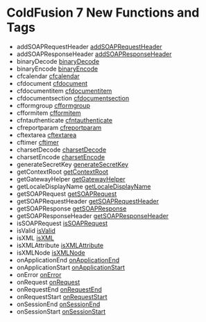 # ColdFusion 7 New Functions and Tags

- addSOAPRequestHeader [addSOAPRequestHeader](functions/addSOAPRequestHeader.md)
- addSOAPResponseHeader [addSOAPResponseHeader](functions/addSOAPResponseHeader.md)
- binaryDecode [binaryDecode](functions/binaryDecode.md)
- binaryEncode [binaryEncode](functions/binaryEncode.md)
- cfcalendar [cfcalendar](tags/cfcalendar.md)
- cfdocument [cfdocument](tags/cfdocument.md)
- cfdocumentitem [cfdocumentitem](tags/cfdocumentitem.md)
- cfdocumentsection [cfdocumentsection](tags/cfdocumentsection.md)
- cfformgroup [cfformgroup](tags/cfformgroup.md)
- cfformitem [cfformitem](tags/cfformitem.md)
- cfntauthenticate [cfntauthenticate](tags/cfntauthenticate.md)
- cfreportparam [cfreportparam](tags/cfreportparam.md)
- cftextarea [cftextarea](tags/cftextarea.md)
- cftimer [cftimer](tags/cftimer.md)
- charsetDecode [charsetDecode](functions/charsetDecode.md)
- charsetEncode [charsetEncode](functions/charsetEncode.md)
- generateSecretKey [generateSecretKey](functions/generateSecretKey.md)
- getContextRoot [getContextRoot](functions/getContextRoot.md)
- getGatewayHelper [getGatewayHelper](functions/getGatewayHelper.md)
- getLocaleDisplayName [getLocaleDisplayName](functions/getLocaleDisplayName.md)
- getSOAPRequest [getSOAPRequest](functions/getSOAPRequest.md)
- getSOAPRequestHeader [getSOAPRequestHeader](functions/getSOAPRequestHeader.md)
- getSOAPResponse [getSOAPResponse](functions/getSOAPResponse.md)
- getSOAPResponseHeader [getSOAPResponseHeader](functions/getSOAPResponseHeader.md)
- isSOAPRequest [isSOAPRequest](functions/isSOAPRequest.md)
- isValid [isValid](functions/isValid.md)
- isXML [isXML](functions/isXML.md)
- isXMLAttribute [isXMLAttribute](functions/isXMLAttribute.md)
- isXMLNode [isXMLNode](functions/isXMLNode.md)
- onApplicationEnd [onApplicationEnd](functions/onApplicationEnd.md)
- onApplicationStart [onApplicationStart](functions/onApplicationStart.md)
- onError [onError](functions/onError.md)
- onRequest [onRequest](functions/onRequest.md)
- onRequestEnd [onRequestEnd](functions/onRequestEnd.md)
- onRequestStart [onRequestStart](functions/onRequestStart.md)
- onSessionEnd [onSessionEnd](functions/onSessionEnd.md)
- onSessionStart [onSessionStart](functions/onSessionStart.md)
